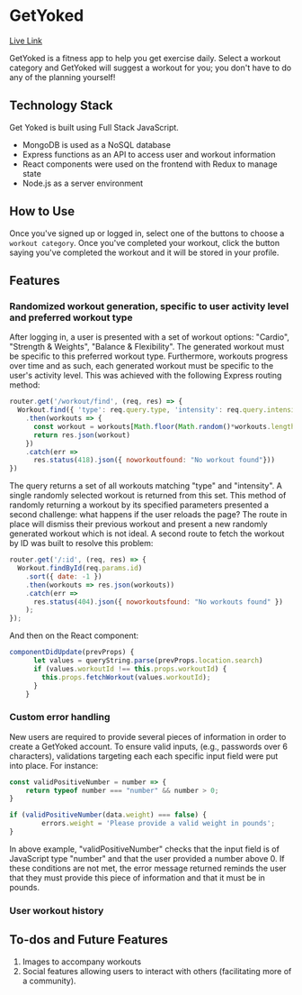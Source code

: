 # GetYoked
[Live Link](https://get-yoked.herokuapp.com/#/)

GetYoked is a fitness app to help you get exercise daily. Select a workout category and GetYoked will suggest a workout for you; you don't have to do any of the planning yourself!  

## Technology Stack

  Get Yoked is built using Full Stack JavaScript.
  - MongoDB is used as a NoSQL database
  - Express functions as an API to access user and workout information 
  - React components were used on the frontend with Redux to manage state
  - Node.js as a server environment 

## How to Use 

Once you've signed up or logged in, select one of the buttons to choose a `workout category`. Once you've completed your workout, click the button saying you've completed the workout and it will be stored in your profile.

## Features

### Randomized workout generation, specific to user activity level and preferred workout type

After logging in, a user is presented with a set of workout options: "Cardio", "Strength & Weights", "Balance & Flexibility". The generated workout must be specific to this preferred workout type. Furthermore, workouts progress over time and as such, each generated workout must be specific to the user's activity level. This was achieved with the following Express routing method:

```javascript
router.get('/workout/find', (req, res) => {
  Workout.find({ 'type': req.query.type, 'intensity': req.query.intensity })
    .then(workouts => {
      const workout = workouts[Math.floor(Math.random()*workouts.length)];
      return res.json(workout)
    })
    .catch(err =>
      res.status(418).json({ noworkoutfound: "No workout found"}))
})
```
The query returns a set of all workouts matching "type" and "intensity". A single randomly selected workout is returned from this set. This method of randomly returning a workout by its specified parameters presented a second challenge: what happens if the user reloads the page? The route in place will dismiss their previous workout and present a new randomly generated workout which is not ideal. A second route to fetch the workout by ID was built to resolve this problem:

```javascript
router.get('/:id', (req, res) => { 
  Workout.findById(req.params.id)
    .sort({ date: -1 })
    .then(workouts => res.json(workouts))
    .catch(err =>
      res.status(404).json({ noworkoutsfound: "No workouts found" })
    );
});
```

And then on the React component:

```javascript
componentDidUpdate(prevProps) {
      let values = queryString.parse(prevProps.location.search)
      if (values.workoutId !== this.props.workoutId) {
        this.props.fetchWorkout(values.workoutId);
      }
    }
```

### Custom error handling

New users are required to provide several pieces of information in order to create a GetYoked account. To ensure valid inputs, (e.g., passwords over 6 characters), validations targeting each each specific input field were put into place. For instance:

```javascript
const validPositiveNumber = number => {
    return typeof number === "number" && number > 0;
}
```

```javascript
if (validPositiveNumber(data.weight) === false) {
        errors.weight = 'Please provide a valid weight in pounds';
}
```
In above example, "validPositiveNumber" checks that the input field is of JavaScript type "number" and that the user provided a number above 0. If these conditions are not met, the error message returned reminds the user that they must provide this piece of information and that it must be in pounds.

### User workout history



## To-dos and Future Features

  1. Images to accompany workouts
  2. Social features allowing users to interact with others (facilitating more of a community).
